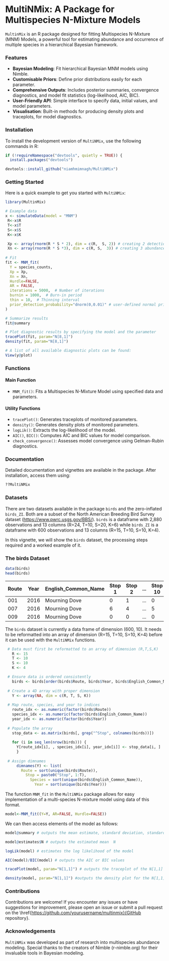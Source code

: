 
# MultiNMix: A Package for Multispecies N-Mixture Models


`MultinMix` is an R package designed for fitting Multispecies N-Mixture (MNM) Models, a powerful tool for estimating abundance and occurrence of multiple species in a hierarchical Bayesian framework.

### Features
- **Bayesian Modeling**: Fit hierarchical Bayesian MNM models using Nimble.
- **Customisable Priors**: Define prior distributions easily for each parameter.
- **Comprehensive Outputs**: Includes posterior summaries, convergence diagnostics, and model fit statistics (log-likelihood, AIC, BIC).
- **User-Friendly API**: Simple interface to specify data, initial values, and model parameters.
- **Visualisation**: Built-in methods for producing density plots and traceplots, for model diagnostics.
  

### Installation
To install the development version of `MultiNMix`, use the following commands in R:
```R
if (!requireNamespace("devtools", quietly = TRUE)) {
  install.packages("devtools")

devtools::install_github("niamhmimnagh/MultiNMix")
```

### Getting Started
Here is a quick example to get you started with `MultiNMix`:

```R
library(MultinMix)

# Example data
x <- simulateData(model = "MNM")
 R<-x$R
 T<-x$T
 S<-x$S
 K<-x$K

 Xp <- array(rnorm(R * S * 2), dim = c(R,  S, 2)) # creating 2 detection probability covariates
 Xn <- array(rnorm(R * S *3), dim = c(R, S,  3)) # creating 3 abundance covariates
 
# Fit 
fit <- MNM_fit(
  Y = species_counts,
  Xp = Xp,
  Xn = Xn,
  Hurdle=FALSE,
  AR = FALSE,
  iterations = 5000,  # Number of iterations
  burnin = 1000,  # Burn-in period
  thin = 10,  # Thinning interval
  prior_detection_probability="dnorm(0,0.01)" # user-defined normal prior distribution
)

# Summarize results
fit@summary

# Plot diagnostic results by specifying the model and the parameter
tracePlot(fit, param="N[8,1]")
density(fit, param="N[8,1]")

# A list of all available diagnostic plots can be found:
View(y@plot)
```

### Functions
#### Main Function
- `MNM_fit()`: Fits a Multispecies N-Mixture Model using specified data and parameters.

#### Utility Functions
- `tracePlot()`: Generates traceplots of monitored parameters.
- `density()`: Generates density plots of monitored parameters.
- `logLik()`: Extracts the log-likelihood of the model.
- `AIC()`, `BIC()`: Computes AIC and BIC values for model comparison.
- `check_convergence()`: Assesses model convergence using Gelman-Rubin diagnostics.

### Documentation
Detailed documentation and vignettes are available in the package. After installation, access them using:

```R
??MultiNMix
```

### Datasets
There are two datasets available in the package `birds` and the zero-inflated `birds_ZI`. Both are a subset of the North American Breeding Bird Survey dataset (https://www.pwrc.usgs.gov/BBS/). `birds` is a dataframe with 2,880 observations and 13 columns (R=24, T=10, S=20, K=6) while `birds_ZI` is a dataframe with 600 observations and 13 columns (R=15, T=10, S=10, K=4). 

In this vignette, we will show the `birds` dataset, the processing steps required and a worked example of it.

### The birds Dataset

 ```R
data(birds)
head(birds)
```

|  Route |  Year |  English_Common_Name |Stop 1|Stop 2|...|Stop 10|
| - | - | - | - | - | - |-|
|  001 |  2016 |  Mourning Dove |0|1|...|0|
|  007 |  2016 |  Mourning Dove |6|4|...|5|
|   009|  2016 |  Mourning Dove |0|0|...|0|


The `birds` dataset is currently a data frame of dimension (600, 10). It needs to be reformatted into an array of dimension (R=15, T=10, S=10, K=4) before it can be used with the `MultiNMix` functions.

```R
 # Data must first be reformatted to an array of dimension (R,T,S,K)
   R <- 15
   T <- 10
   S <- 10
   K <- 4

 # Ensure data is ordered consistently
   birds <- birds[order(birds$Route, birds$Year, birds$English_Common_Name), ]
  
 # Create a 4D array with proper dimension
   Y <- array(NA, dim = c(R, T, S, K))
  
 # Map route, species, and year to indices
   route_idx <- as.numeric(factor(birds$Route))
   species_idx <- as.numeric(factor(birds$English_Common_Name))
   year_idx <- as.numeric(factor(birds$Year))
  
 # Populate the array
   stop_data <- as.matrix(birds[, grep("^Stop", colnames(birds))])
  
   for (i in seq_len(nrow(birds))) {
     Y[route_idx[i], , species_idx[i], year_idx[i]] <- stop_data[i, ]
     }
  
 # Assign dimnames
     dimnames(Y) <- list(
       Route = sort(unique(birds$Route)),
         Stop = paste0("Stop", 1:T),
           Species = sort(unique(birds$English_Common_Name)),
             Year = sort(unique(birds$Year)))
```
The function `MNM_fit` in the `MultiNMix` package allows for easy implementation of a multi-species N-mixture model using data of this format. 

```R
model<-MNM_fit((Y=Y, AR=FALSE, Hurdle=FALSE))
```

We can then access elements of the model as follows:

``` R
model@summary # outputs the mean estimate, standard deviation, standard error, 95% credible interval, effective sample size and gelman rubin statistic for each monitored variable

model@estimates$N # outputs the estimated mean  N

logLik(model) # estimates the log likelihood of the model

AIC(model)/BIC(model) # outputs the AIC or BIC values

tracePlot(model, param="N[1,1]") # outputs the traceplot of the N[1,1] parameter

density(model, param="N[1,1]") #outputs the density plot for the N[1,1] parameter

```

### Contributions
Contributions are welcome! If you encounter any issues or have suggestions for improvement, please open an issue or submit a pull request on the \href{https://github.com/yourusername/multinmix}{GitHub repository}.



### Acknowledgements
`MultiNMix` was developed as part of research into multispecies abundance modeling. Special thanks to the creators of Nimble (r-nimble.org) for their invaluable tools in Bayesian modeling.

